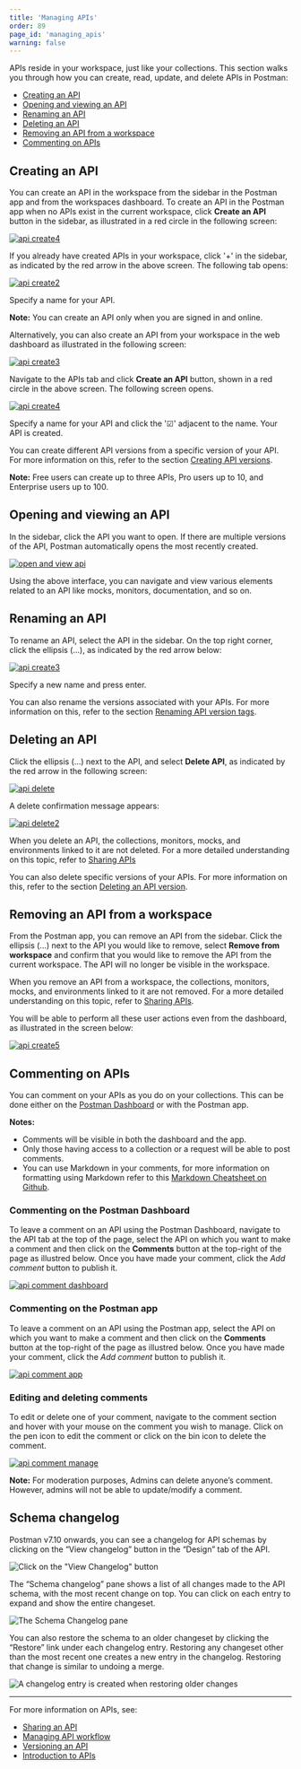 ```yaml
---
title: 'Managing APIs'
order: 89
page_id: 'managing_apis'
warning: false
---
```


APIs reside in your workspace, just like your collections. This section walks you through how you can create, read, update, and delete APIs in Postman:

- [Creating an API](#creating-an-api)
- [Opening and viewing an API](#opening-and-viewing-an-API)
- [Renaming an API](#renaming-an-api)
- [Deleting an API](#deleting-an-api)
- [Removing an API from a workspace](#removing-an-api-from-a-workspace)
- [Commenting on APIs](#commenting-on-apis)

## Creating an API

You can create an API in the workspace from the sidebar in the Postman app and from the workspaces dashboard. To create an API in the Postman app when no APIs exist in the current workspace, click **Create an API** button in the sidebar, as illustrated in a red circle in the following screen:

[![api create4](https://assets.postman.com/postman-docs/API-Create4.png)](https://assets.postman.com/postman-docs/API-Create4.png)

If you already have created APIs in your workspace, click '+' in the sidebar, as indicated by the red arrow in the above screen. The following tab opens:

[![api create2](https://assets.postman.com/postman-docs/API-Create1.png)](https://assets.postman.com/postman-docs/API-Create1.png)

Specify a name for your API.

**Note:** You can create an API only when you are signed in and online.

Alternatively, you can also create an API from your workspace in the web dashboard as illustrated in the following screen:

[![api create3](https://assets.postman.com/postman-docs/API-Create3.png)](https://assets.postman.com/postman-docs/API-Create3.png)

Navigate to the APIs tab and click **Create an API** button, shown in a red circle in the above screen. The following screen opens.

[![api create4](https://assets.postman.com/postman-docs/API-Create4-Dashboard.png)](https://assets.postman.com/postman-docs/API-Create4-Dashboard.png)

Specify a name for your API and click the '&#9745;' adjacent to the name. Your API is created.

You can create different API versions from a specific version of your API. For more information on this, refer to the section [Creating API versions](/docs/postman/design-and-develop-apis/versioning-an-api/).

**Note:** Free users can create up to three APIs, Pro users up to 10, and Enterprise users up to 100.

## Opening and viewing an API

In the sidebar, click the API you want to open. If there are multiple versions of the API, Postman automatically opens the most recently created.

[![open and view api](https://assets.postman.com/postman-docs/API-Open-and-View1.png)](https://assets.postman.com/postman-docs/API-Open-and-View1.png)

Using the above interface, you can navigate and view various elements related to an API like mocks, monitors, documentation, and so on.

## Renaming an API

To rename an API, select the API in the sidebar. On the top right corner, click the ellipsis (...), as indicated by the red arrow below:

[![api create3](https://assets.postman.com/postman-docs/API-Rename1.png)](https://assets.postman.com/postman-docs/API-Rename1.png)

Specify a new name and press enter.

You can also rename the versions associated with your APIs. For more information on this, refer to the section [Renaming API version tags](/docs/postman/design-and-develop-apis/versioning-an-api/).

## Deleting an API

Click the ellipsis (...) next to the API, and select **Delete API**, as indicated by the red arrow in the following screen:

[![api delete](https://assets.postman.com/postman-docs/API-Delete1.png)](https://assets.postman.com/postman-docs/API-Delete1.png)

A delete confirmation message appears:

[![api delete2](https://assets.postman.com/postman-docs/API-Delete2.png)](https://assets.postman.com/postman-docs/API-Delete2.png)

When you delete an API, the collections, monitors, mocks, and environments linked to it are not deleted. For a more detailed understanding on this topic, refer to [Sharing APIs](/docs/postman/design-and-develop-apis/sharing-apis/)

You can also delete specific versions of your APIs. For more information on this, refer to the section [Deleting an API version](/docs/postman/design-and-develop-apis/versioning-an-api/).

## Removing an API from a workspace

From the Postman app, you can remove an API from the sidebar. Click the ellipsis (...) next to the API you would like to remove, select **Remove from workspace** and confirm that you would like to remove the API from the current workspace. The API will no longer be visible in the workspace.

When you remove an API from a workspace, the collections, monitors, mocks, and environments linked to it are not removed. For a more detailed understanding on this topic, refer to [Sharing APIs](/docs/postman/design-and-develop-apis/sharing-apis/).

You will be able to perform all these user actions even from the dashboard, as illustrated in the screen below:

[![api create5](https://assets.postman.com/postman-docs/API-Create5-Dashboard.png)](https://assets.postman.com/postman-docs/API-Create5-Dashboard.png)

## Commenting on APIs

You can comment on your APIs as you do on your collections. This can be done either on the [Postman Dashboard](https://app.getpostman.com) or with the Postman app.

**Notes:**

- Comments will be visible in both the dashboard and the app.
- Only those having access to a collection or a request will be able to post comments.
- You can use Markdown in your comments, for more information on formatting using Markdown refer to this [Markdown Cheatsheet on Github](https://github.com/adam-p/markdown-here/wiki/Markdown-Cheatsheet).

### Commenting on the Postman Dashboard

To leave a comment on an API using the Postman Dashboard, navigate to the API tab at the top of the page, select the API on which you want to make a comment and then click on the **Comments** button at the top-right of the page as illustred below. Once you have made your comment, click the *Add comment* button to publish it.

[![api comment dashboard](https://user-images.githubusercontent.com/5029719/69900515-48fa9980-136c-11ea-9e55-7785626dfcad.gif)](https://user-images.githubusercontent.com/5029719/69900515-48fa9980-136c-11ea-9e55-7785626dfcad.gif)

### Commenting on the Postman app

To leave a comment on an API using the Postman app, select the API on which you want to make a comment and then click on the **Comments** button at the top-right of the page as illustred below. Once you have made your comment, click the *Add comment* button to publish it.

[![api comment app](https://user-images.githubusercontent.com/5029719/69900530-6a5b8580-136c-11ea-9834-e5f8eee85ce7.gif)](https://user-images.githubusercontent.com/5029719/69900530-6a5b8580-136c-11ea-9834-e5f8eee85ce7.gif)

### Editing and deleting comments

To edit or delete one of your comment, navigate to the comment section and hover with your mouse on the comment you wish to manage. Click on the pen icon to edit the comment or click on the bin icon to delete the comment.

[![api comment manage](https://user-images.githubusercontent.com/5029719/69900613-9e837600-136d-11ea-886a-6c1dd0de085c.png)](https://user-images.githubusercontent.com/5029719/69900613-9e837600-136d-11ea-886a-6c1dd0de085c.png)

**Note:** For moderation purposes, Admins can delete anyone’s comment. However, admins will not be able to update/modify a comment.

## Schema changelog

Postman v7.10 onwards,  you can see a changelog for API schemas by clicking on the  “View changelog” button in the “Design” tab of the API.

![Click on the "View Changelog" button](https://assets.postman.com/postman-docs/schema-changelog-button.png)

The “Schema changelog” pane shows a list of all changes made to the API schema, with the most recent change on top. You can click on each entry to expand and show the entire changeset.

![The Schema Changelog pane](https://assets.postman.com/postman-docs/schema-changelog-pane.png)

You can also restore the schema to an older changeset by clicking the “Restore” link under each changelog entry. Restoring any changeset other than the most recent one creates a new entry in the changelog. Restoring that change is similar to undoing a merge.

![A changelog entry is created when restoring older changes](https://assets.postman.com/postman-docs/schema-changelog-merge.png)

---
For more information on APIs, see:

- [Sharing an API](/docs/postman/design-and-develop-apis/sharing-apis/)
- [Managing API workflow](/docs/postman/design-and-develop-apis/the-api-workflow/)
- [Versioning an API](/docs/postman/design-and-develop-apis/versioning-an-api/)
- [Introduction to APIs](/docs/postman/design-and-develop-apis/introduction-to-apis/)
